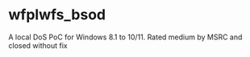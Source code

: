 # wfplwfs_bsod
A local DoS PoC for Windows 8.1 to 10/11. Rated medium by MSRC and closed without fix
